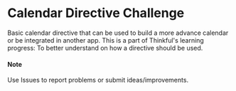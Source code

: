 # Calendar Directive Challenge

Basic calendar directive that can be used to build a more advance calendar or be integrated in another app. This is a part of Thinkful's learning progress: To better understand on how a directive should be used.

#### Note

Use Issues to report problems or submit ideas/improvements.
